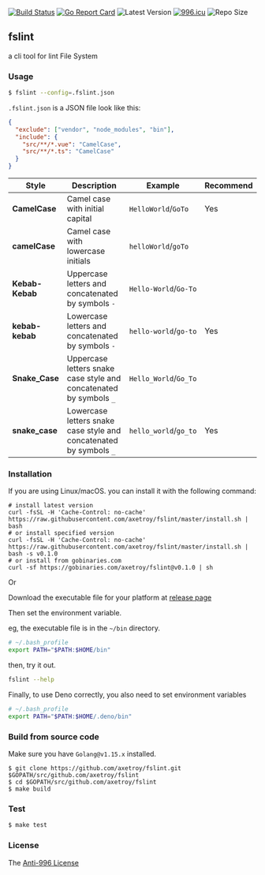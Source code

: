 [![Build Status](https://github.com/axetroy/fslint/workflows/ci/badge.svg)](https://github.com/axetroy/fslint/actions)
[![Go Report Card](https://goreportcard.com/badge/github.com/axetroy/fslint)](https://goreportcard.com/report/github.com/axetroy/fslint)
![Latest Version](https://img.shields.io/github/v/release/axetroy/fslint.svg)
[![996.icu](https://img.shields.io/badge/link-996.icu-red.svg)](https://996.icu)
![Repo Size](https://img.shields.io/github/repo-size/axetroy/fslint.svg)

## fslint

a cli tool for lint File System

### Usage

```bash
$ fslint --config=.fslint.json
```

`.fslint.json` is a JSON file look like this:

```json
{
  "exclude": ["vendor", "node_modules", "bin"],
  "include": {
    "src/**/*.vue": "CamelCase",
    "src/**/*.ts": "CamelCase"
  }
}
```

| Style           | Description                                                        | Example               | Recommend |
| --------------- | ------------------------------------------------------------------ | --------------------- | --------- |
| **CamelCase**   | Camel case with initial capital                                    | `HelloWorld`/`GoTo`   | Yes       |
| **camelCase**   | Camel case with lowercase initials                                 | `helloWorld`/`goTo`   |           |
| **Kebab-Kebab** | Uppercase letters and concatenated by symbols `-`                  | `Hello-World`/`Go-To` |           |
| **kebab-kebab** | Lowercase letters and concatenated by symbols `-`                  | `hello-world`/`go-to` | Yes       |
| **Snake_Case**  | Uppercase letters snake case style and concatenated by symbols `_` | `Hello_World`/`Go_To` |           |
| **snake_case**  | Lowercase letters snake case style and concatenated by symbols `_` | `hello_world`/`go_to` | Yes       |

### Installation

If you are using Linux/macOS. you can install it with the following command:

```shell
# install latest version
curl -fsSL -H 'Cache-Control: no-cache' https://raw.githubusercontent.com/axetroy/fslint/master/install.sh | bash
# or install specified version
curl -fsSL -H 'Cache-Control: no-cache' https://raw.githubusercontent.com/axetroy/fslint/master/install.sh | bash -s v0.1.0
# or install from gobinaries.com
curl -sf https://gobinaries.com/axetroy/fslint@v0.1.0 | sh
```

Or

Download the executable file for your platform at [release page](https://github.com/axetroy/fslint/releases)

Then set the environment variable.

eg, the executable file is in the `~/bin` directory.

```bash
# ~/.bash_profile
export PATH="$PATH:$HOME/bin"
```

then, try it out.

```bash
fslint --help
```

Finally, to use Deno correctly, you also need to set environment variables

```bash
# ~/.bash_profile
export PATH="$PATH:$HOME/.deno/bin"
```

### Build from source code

Make sure you have `Golang@v1.15.x` installed.

```shell
$ git clone https://github.com/axetroy/fslint.git $GOPATH/src/github.com/axetroy/fslint
$ cd $GOPATH/src/github.com/axetroy/fslint
$ make build
```

### Test

```bash
$ make test
```

### License

The [Anti-996 License](LICENSE)
